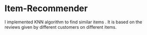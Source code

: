 # Item-Recommender
I implemented KNN algorithm to find similar items . It is based on the reviews given by different customers on different items.
